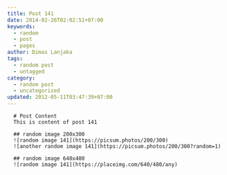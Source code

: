 ```yaml
---
title: Post 141
date: 2014-02-26T02:02:51+07:00
keywords:
  - random
  - post
  - pages
author: Dimas Lanjaka
tags:
  - random post
  - untagged
category:
  - random post
  - uncategorized
updated: 2012-05-11T03:47:39+07:00
---
```


      # Post Content
      This is content of post 141

      ## random image 200x300
      ![random image 141](https://picsum.photos/200/300)
      ![another random image 141](https://picsum.photos/200/300?random=1)

      ## random image 640x480
      ![random image 141](https://placeimg.com/640/480/any)
      